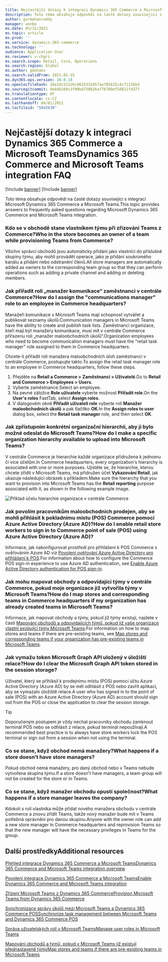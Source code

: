 ```yaml
---
title: Nejčastější dotazy k integraci Dynamics 365 Commerce a Microsoft Teams
description: Toto téma obsahuje odpovědi na časté dotazy související s integrací Microsoft Dynamics 365 Commerce a Microsoft Teams.
author: gvrmohanreddy
manager: annbe
ms.date: 03/31/2021
ms.topic: article
ms.prod: ''
ms.service: dynamics-365-commerce
ms.technology: ''
audience: Application User
ms.reviewer: v-chgri
ms.search.scope: Retail, Core, Operations
ms.search.region: Global
ms.author: gmohanv
ms.search.validFrom: 2021-01-15
ms.dyn365.ops.version: 10.0.18
ms.openlocfilehash: 26e1dc53126c0615332457aa785415c4c7112bbd
ms.sourcegitcommit: 0e8db169c3f90bd750826af76709ef5d621fd377
ms.translationtype: HT
ms.contentlocale: cs-CZ
ms.lasthandoff: 04/01/2021
ms.locfileid: "5842630"
---
```

# <a name="dynamics-365-commerce-and-microsoft-teams-integration-faq"></a><span data-ttu-id="7914e-103">Nejčastější dotazy k integraci Dynamics 365 Commerce a Microsoft Teams</span><span class="sxs-lookup"><span data-stu-id="7914e-103">Dynamics 365 Commerce and Microsoft Teams integration FAQ</span></span>

[!include [banner](includes/banner.md)]
[!include [banner](includes/preview-banner.md)]

<span data-ttu-id="7914e-104">Toto téma obsahuje odpovědi na časté dotazy související s integrací Microsoft Dynamics 365 Commerce a Microsoft Teams.</span><span class="sxs-lookup"><span data-stu-id="7914e-104">This topic provides answers to frequently asked questions regarding Microsoft Dynamics 365 Commerce and Microsoft Teams integration.</span></span>

### <a name="who-in-the-store-becomes-an-owner-of-a-team-while-provisioning-teams-from-commerce"></a><span data-ttu-id="7914e-105">Kdo se v obchodě stane vlastníkem týmu při zřizování Teams z Commerce?</span><span class="sxs-lookup"><span data-stu-id="7914e-105">Who in the store becomes an owner of a team while provisioning Teams from Commerce?</span></span> 

<span data-ttu-id="7914e-106">Všichni správci obchodů jsou automaticky přidáni jako vlastníci do příslušné skupiny týmu, aby mohli provádět operace, jako je přidání soukromého kanálu a přidání nebo odstranění členů.</span><span class="sxs-lookup"><span data-stu-id="7914e-106">All store managers are automatically added as owners to the corresponding team group so that they can perform operations such as adding a private channel and adding or deleting members.</span></span> 

### <a name="how-do-i-assign-the-communications-manager-role-to-an-employee-in-commerce-headquarters"></a><span data-ttu-id="7914e-107">Jak přiřadit roli „manažer komunikace“ zaměstnanci v centrále Commerce?</span><span class="sxs-lookup"><span data-stu-id="7914e-107">How do I assign the "communications manager" role to an employee in Commerce headquarters?</span></span> 

<span data-ttu-id="7914e-108">Manažeři komunikace v Microsoft Teams mají schopnost vytvářet a publikovat seznamy úkolů.</span><span class="sxs-lookup"><span data-stu-id="7914e-108">Communication managers in Microsoft Teams have the ability to create and publish task lists.</span></span> <span data-ttu-id="7914e-109">Zaměstnanci organizace, kteří mají být manažery komunikace, musí mít v centrále Commerce přiřazenu roli „manažer maloobchodních úkolů“.</span><span class="sxs-lookup"><span data-stu-id="7914e-109">Organization employees who need to become communication managers must have the "retail task manager" role assigned to them in Commerce headquarters.</span></span>

<span data-ttu-id="7914e-110">Chcete-li přiřadit roli manažera maloobchodních úloh zaměstnanci v centrále Commerce, postupujte takto.</span><span class="sxs-lookup"><span data-stu-id="7914e-110">To assign the retail task manager role to an employee in Commerce headquarters, follow these steps.</span></span>

1. <span data-ttu-id="7914e-111">Přejděte na **Retail a Commerce \> Zaměstnanci \> Uživatelé**.</span><span class="sxs-lookup"><span data-stu-id="7914e-111">Go to **Retail and Commerce \> Employees \> Users**.</span></span>
1. <span data-ttu-id="7914e-112">Vyberte zaměstnance.</span><span class="sxs-lookup"><span data-stu-id="7914e-112">Select an employee.</span></span>
1. <span data-ttu-id="7914e-113">Na pevné záložce **Role uživatele** vyberte možnost **Přiřadit role**.</span><span class="sxs-lookup"><span data-stu-id="7914e-113">On the **User's roles** FastTab, select **Assign roles**.</span></span>
1. <span data-ttu-id="7914e-114">V dialogovém okně **Přiřadit uživateli role** vyberte roli **Manažer maloobchodních úkolů** a pak tlačítko **OK**.</span><span class="sxs-lookup"><span data-stu-id="7914e-114">In the **Assign roles to user** dialog box, select the **Retail task manager** role, and then select **OK**.</span></span>

### <a name="how-do-i-make-a-specific-organization-hierarchy-available-to-upload-into-microsoft-teams"></a><span data-ttu-id="7914e-115">Jak zpřístupním konkrétní organizační hierarchii, aby ji bylo možné odeslat do Microsoft Teams?</span><span class="sxs-lookup"><span data-stu-id="7914e-115">How do I make a specific organization hierarchy available to upload into Microsoft Teams?</span></span>

<span data-ttu-id="7914e-116">V centrále Commerce je hierarchie každé organizace přidružena k jednomu či více účelům.</span><span class="sxs-lookup"><span data-stu-id="7914e-116">In Commerce headquarters, every organization's hierarchy is associated with one or more purposes.</span></span> <span data-ttu-id="7914e-117">Ujistěte se, že hierarchie, kterou chcete zřídit v Microsoft Teams, má přidružen účet **Vykazování Retail**, jak ukazuje následující obrázek s příkladem.</span><span class="sxs-lookup"><span data-stu-id="7914e-117">Make sure the hierarchy that you want to provision into Microsoft Teams has the **Retail reporting** purpose associated with it, as shown in the following example image.</span></span> 

![Příklad účelu hierarchie organizace v centrále Commerce](media/d365-commerce-organization-hierarchies-purpose.png)

### <a name="how-do-i-enable-retail-store-workers-to-sign-in-to-commerce-point-of-sale-pos-using-azure-active-directory-azure-ad"></a><span data-ttu-id="7914e-119">Jak povolím pracovníkům maloobchodních prodejen, aby se mohli přihlásit k pokladnímu místu (POS) Commerce pomocí Azure Active Directory (Azure AD)?</span><span class="sxs-lookup"><span data-stu-id="7914e-119">How do I enable retail store workers to sign in to Commerce point of sale (POS) using Azure Active Directory (Azure AD)?</span></span>

<span data-ttu-id="7914e-120">Informace, jak nakonfigurovat prostředí pro přihlášení k POS Commerce s ověřováním Azure AD viz [Povolení ověřování Azure Active Directory pro přihlášení k POS](aad-pos-logon.md).</span><span class="sxs-lookup"><span data-stu-id="7914e-120">For information about how to configure the Commerce POS sign-in experience to use Azure AD authentication, see [Enable Azure Active Directory authentication for POS sign-in](aad-pos-logon.md).</span></span>

### <a name="how-do-i-map-stores-and-corresponding-teams-in-commerce-headquarters-if-my-organization-has-already-created-teams-in-microsoft-teams"></a><span data-ttu-id="7914e-121">Jak mohu mapovat obchody a odpovídající týmy v centrále Commerce, pokud moje organizace již vytvořila týmy v Microsoft Teams?</span><span class="sxs-lookup"><span data-stu-id="7914e-121">How do I map stores and corresponding teams in Commerce headquarters if my organization has already created teams in Microsoft Teams?</span></span>

<span data-ttu-id="7914e-122">Informace, jak mapovat obchody a týmy, pokud již týmy existují, najdete v části [Mapování obchodů a odpovídajících týmů, pokud již vaše organizace vlastní existující týmy Microsoft Teams](map-stores-existing-teams.md).</span><span class="sxs-lookup"><span data-stu-id="7914e-122">For information on how to map stores and teams if there are pre-existing teams, see [Map stores and corresponding teams if your organization has pre-existing teams in Microsoft Teams](map-stores-existing-teams.md).</span></span>

### <a name="how-do-i-clear-the-microsoft-graph-api-token-stored-in-the-session-storage"></a><span data-ttu-id="7914e-123">Jak vymažu token Microsoft Graph API uložený v úložišti relace?</span><span class="sxs-lookup"><span data-stu-id="7914e-123">How do I clear the Microsoft Graph API token stored in the session storage?</span></span>

<span data-ttu-id="7914e-124">Uživatel, který se přihlásil k prodejnímu místu (POS) pomocí účtu Azure Active Directory (Azure AD) by se měl odhlásit z POS nebo zavřít aplikaci, aby se vymazalo úložiště relace.</span><span class="sxs-lookup"><span data-stu-id="7914e-124">A user who has signed in to the point of sale (POS) with an Azure Active Directory (Azure AD) account should sign out from the POS or close the application to clear the session storage.</span></span> 

> [!TIP]
> <span data-ttu-id="7914e-125">Doporučeným postupem je vždy nechat pracovníky obchodu zamknout terminál POS nebo se odhlásit z relace, pokud terminál nepoužívají.</span><span class="sxs-lookup"><span data-stu-id="7914e-125">A recommended best practice is to always have store workers lock the POS terminal or sign out from a session when not using the terminal.</span></span> 

### <a name="what-happens-if-a-store-doesnt-have-store-managers"></a><span data-ttu-id="7914e-126">Co se stane, když obchod nemá manažery?</span><span class="sxs-lookup"><span data-stu-id="7914e-126">What happens if a store doesn't have store managers?</span></span>

<span data-ttu-id="7914e-127">Pokud obchod nemá manažery, pro daný obchod nebo v Teams nebude vytvořena skupina týmu.</span><span class="sxs-lookup"><span data-stu-id="7914e-127">If a store doesn't have managers, a team group will not be created for the store or in Teams.</span></span> 

### <a name="what-happens-if-a-store-manager-leaves-the-company"></a><span data-ttu-id="7914e-128">Co se stane, když manažer obchodu opustí společnost?</span><span class="sxs-lookup"><span data-stu-id="7914e-128">What happens if a store manager leaves the company?</span></span>

<span data-ttu-id="7914e-129">Kdokoli s rolí vlastníka může přidat nového manažera obchodu v centrále Commerce a znovu zřídit Teams, takže nový manažer bude mít v Teams potřebná oprávnění pro danou skupinu.</span><span class="sxs-lookup"><span data-stu-id="7914e-129">Anyone with the owner role can add a new store manager in Commerce headquarters and reprovision Teams so that the new manager will have the necessary privileges in Teams for the group.</span></span> 

## <a name="additional-resources"></a><span data-ttu-id="7914e-130">Další prostředky</span><span class="sxs-lookup"><span data-stu-id="7914e-130">Additional resources</span></span>

[<span data-ttu-id="7914e-131">Přehled integrace Dynamics 365 Commerce a Microsoft Teams</span><span class="sxs-lookup"><span data-stu-id="7914e-131">Dynamics 365 Commerce and Microsoft Teams integration overview</span></span>](commerce-teams-integration.md)

[<span data-ttu-id="7914e-132">Povolení integrace Dynamics 365 Commerce a Microsoft Teams</span><span class="sxs-lookup"><span data-stu-id="7914e-132">Enable Dynamics 365 Commerce and Microsoft Teams integration</span></span>](enable-teams-integration.md)

[<span data-ttu-id="7914e-133">Zřízení Microsoft Teams z Dynamics 365 Commerce</span><span class="sxs-lookup"><span data-stu-id="7914e-133">Provision Microsoft Teams from Dynamics 365 Commerce</span></span>](provision-teams-from-commerce.md)

[<span data-ttu-id="7914e-134">Synchronizace správy úkolů mezi Microsoft Teams a Dynamics 365 Commerce POS</span><span class="sxs-lookup"><span data-stu-id="7914e-134">Synchronize task management between Microsoft Teams and Dynamics 365 Commerce POS</span></span>](synchronize-tasks-teams-pos.md)

[<span data-ttu-id="7914e-135">Správa uživatelských rolí v Microsoft Teams</span><span class="sxs-lookup"><span data-stu-id="7914e-135">Manage user roles in Microsoft Teams</span></span>](manage-user-roles-teams.md)

[<span data-ttu-id="7914e-136">Mapování obchodů a týmů, pokud v Microsoft Teams již existují přednastavené týmy</span><span class="sxs-lookup"><span data-stu-id="7914e-136">Map stores and teams if there are pre-existing teams in Microsoft Teams</span></span>](map-stores-existing-teams.md)
